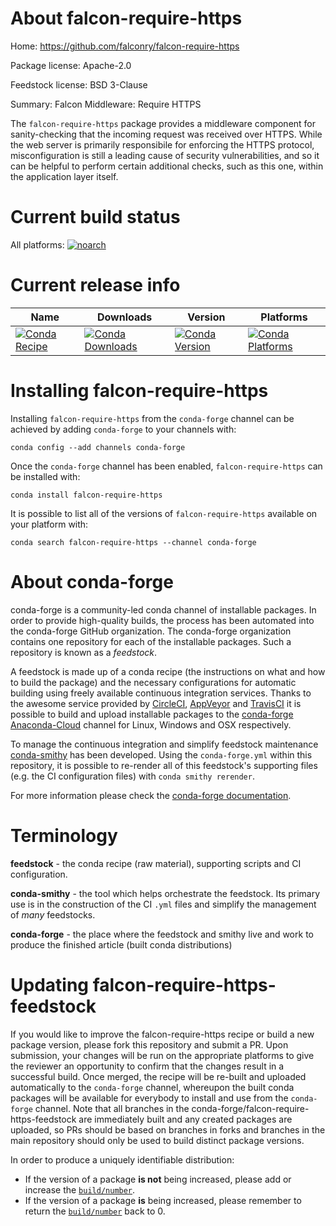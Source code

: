 About falcon-require-https
==========================

Home: https://github.com/falconry/falcon-require-https

Package license: Apache-2.0

Feedstock license: BSD 3-Clause

Summary: Falcon Middleware: Require HTTPS

The ``falcon-require-https`` package provides a middleware component for
sanity-checking that the incoming request was received over HTTPS. While
the web server is primarily responsibile for enforcing the HTTPS protocol,
misconfiguration is still a leading cause of security vulnerabilities, and
so it can be helpful to perform certain additional checks, such as this
one, within the application layer itself.


Current build status
====================

All platforms:
[![noarch](https://img.shields.io/circleci/project/github/conda-forge/falcon-require-https-feedstock/master.svg?label=noarch)](https://circleci.com/gh/conda-forge/falcon-require-https-feedstock)

Current release info
====================

| Name | Downloads | Version | Platforms |
| --- | --- | --- | --- |
| [![Conda Recipe](https://img.shields.io/badge/recipe-falcon--require--https-green.svg)](https://anaconda.org/conda-forge/falcon-require-https) | [![Conda Downloads](https://img.shields.io/conda/dn/conda-forge/falcon-require-https.svg)](https://anaconda.org/conda-forge/falcon-require-https) | [![Conda Version](https://img.shields.io/conda/vn/conda-forge/falcon-require-https.svg)](https://anaconda.org/conda-forge/falcon-require-https) | [![Conda Platforms](https://img.shields.io/conda/pn/conda-forge/falcon-require-https.svg)](https://anaconda.org/conda-forge/falcon-require-https) |

Installing falcon-require-https
===============================

Installing `falcon-require-https` from the `conda-forge` channel can be achieved by adding `conda-forge` to your channels with:

```
conda config --add channels conda-forge
```

Once the `conda-forge` channel has been enabled, `falcon-require-https` can be installed with:

```
conda install falcon-require-https
```

It is possible to list all of the versions of `falcon-require-https` available on your platform with:

```
conda search falcon-require-https --channel conda-forge
```


About conda-forge
=================

conda-forge is a community-led conda channel of installable packages.
In order to provide high-quality builds, the process has been automated into the
conda-forge GitHub organization. The conda-forge organization contains one repository
for each of the installable packages. Such a repository is known as a *feedstock*.

A feedstock is made up of a conda recipe (the instructions on what and how to build
the package) and the necessary configurations for automatic building using freely
available continuous integration services. Thanks to the awesome service provided by
[CircleCI](https://circleci.com/), [AppVeyor](https://www.appveyor.com/)
and [TravisCI](https://travis-ci.org/) it is possible to build and upload installable
packages to the [conda-forge](https://anaconda.org/conda-forge)
[Anaconda-Cloud](https://anaconda.org/) channel for Linux, Windows and OSX respectively.

To manage the continuous integration and simplify feedstock maintenance
[conda-smithy](https://github.com/conda-forge/conda-smithy) has been developed.
Using the ``conda-forge.yml`` within this repository, it is possible to re-render all of
this feedstock's supporting files (e.g. the CI configuration files) with ``conda smithy rerender``.

For more information please check the [conda-forge documentation](https://conda-forge.org/docs/).

Terminology
===========

**feedstock** - the conda recipe (raw material), supporting scripts and CI configuration.

**conda-smithy** - the tool which helps orchestrate the feedstock.
                   Its primary use is in the construction of the CI ``.yml`` files
                   and simplify the management of *many* feedstocks.

**conda-forge** - the place where the feedstock and smithy live and work to
                  produce the finished article (built conda distributions)


Updating falcon-require-https-feedstock
=======================================

If you would like to improve the falcon-require-https recipe or build a new
package version, please fork this repository and submit a PR. Upon submission,
your changes will be run on the appropriate platforms to give the reviewer an
opportunity to confirm that the changes result in a successful build. Once
merged, the recipe will be re-built and uploaded automatically to the
`conda-forge` channel, whereupon the built conda packages will be available for
everybody to install and use from the `conda-forge` channel.
Note that all branches in the conda-forge/falcon-require-https-feedstock are
immediately built and any created packages are uploaded, so PRs should be based
on branches in forks and branches in the main repository should only be used to
build distinct package versions.

In order to produce a uniquely identifiable distribution:
 * If the version of a package **is not** being increased, please add or increase
   the [``build/number``](https://conda.io/docs/user-guide/tasks/build-packages/define-metadata.html#build-number-and-string).
 * If the version of a package **is** being increased, please remember to return
   the [``build/number``](https://conda.io/docs/user-guide/tasks/build-packages/define-metadata.html#build-number-and-string)
   back to 0.
